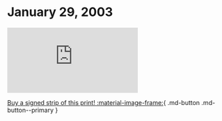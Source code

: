 # January 29, 2003

![](https://www.achewood.com/comic.php?date=01292003)

[Buy a signed strip of this print! :material-image-frame:](https://achewood-holiday-pop-up.myshopify.com/products/strip#01292003){ .md-button .md-button--primary }
